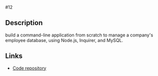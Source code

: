 #12

## Description
build a command-line application from scratch to manage a company's employee database, using Node.js, Inquirer, and MySQL.

## Links 
+ [Code repository](https://github.com/Ndvschen8/12-Challenge)




